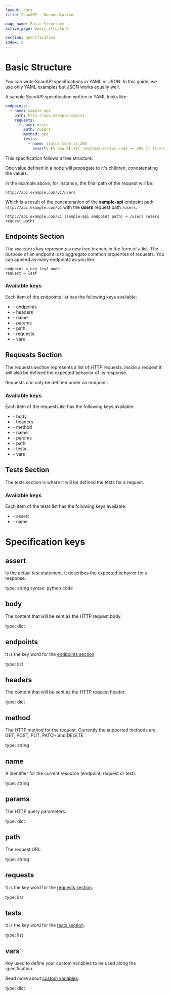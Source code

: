 ```yaml
---
layout: docs
title: ScanAPI - Documentation

page_name: Basic Structure
active_page: basic_structure

section: Specification
index: 0
---
```


# Basic Structure

You can write ScanAPI specifications in YAML or JSON. In this guide, we use only YAML examples but JSON works equally well.

A sample ScanAPI specification written in YAML looks like:

```yaml
endpoints:
  - name: sample-api
    path: http://api.example.com/v1
    requests:
      - name: users
        path: /users
        method: get
        tests:
          - name: status_code_is_200
            assert: {% raw %} ${{ response.status_code == 200 }} {% endraw %}
```

This specification follows a tree structure.

One value defined in a node will propagate to it's children, concatenating the values.

In the example above, for instance, the final path of the request will be:
```
http://api.example.com/v1/users
```
Which is a result of the concatenation of the **sample-api** endpoint path `http://api.example.com/v1` with the **users** request path `/users`.

```
http://api.example.com/v1 (sample-api endpoint path) + /users (users request path)
```

## Endpoints Section

The `endpoints` key represents a new tree branch, in the form of a list. The purpose of an endpoint is to aggregate common properties of requests. You can append as many endpoints as you like.

```
endpoint = non-leaf node
request = leaf
```

### Available keys

Each item of the endpoints list has the following keys available:

- \- endpoints
- \- headers
- \- name
- \- params
- \- path
- \- requests
- \- vars

## Requests Section

The requests section represents a list of HTTP requests. Inside a request it will also be defined the expected behavior of its response.

Requests can only be defined under an endpoint.

### Available keys

Each item of the requests list has the following keys available:

- \- body
- \- headers
- \- method
- \- name
- \- params
- \- path
- \- tests
- \- vars


## Tests Section

The tests section is where it will be defined the tests for a request.

### Available keys

Each item of the tests list has the following keys available:

- \- assert
- \- name


# Specification keys

## assert

Is the actual test statement. It describes the expected behavior for a response.

type: string
syntax: python code

## body

The content that will be sent as the HTTP request body.

type: dict

## endpoints

It is the key word for the [endpoints section](#endpoints-section).

type: list

## headers

The content that will be sent as the HTTP request header.

type: dict

## method

The HTTP method for the request. Currently the supported methods are GET, POST, PUT, PATCH and DELETE.

type: string

## name

A identifier for the current resource (endpoint, request or test).

type: string

## params

The HTTP query parameters.

type: dict

## path

The request URL.

type: string

## requests

It is the key word for the [requests section](#requests-section).

type: list

## tests

It is the key word for the [tests section](#tests-section).

type: list

## vars

Key used to define your custom variables to be used along the specification.

Read more about [custom variables](#vars).

type: dict
